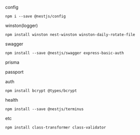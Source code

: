 config
```
npm i --save @nestjs/config
```

winston(logger)
```
npm install winston nest-winston winston-daily-rotate-file
```

swagger
```
npm install --save @nestjs/swagger express-basic-auth
```

prisma

passport

auth
```
npm install bcrypt @types/bcrypt
```

health
```
npm install --save @nestjs/terminus
```

etc
```
npm install class-transformer class-validator
```
